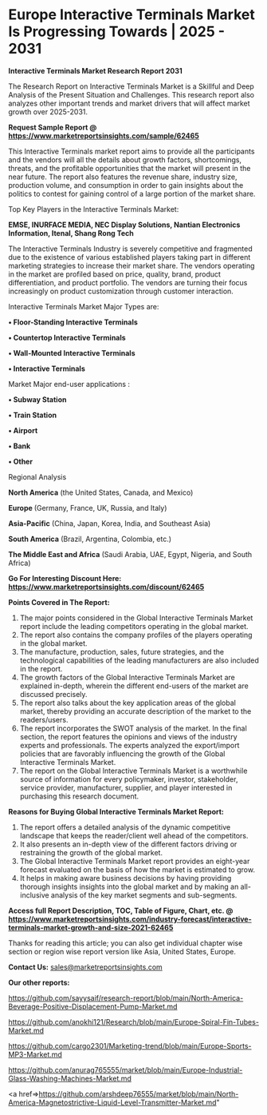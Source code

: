 # Europe Interactive Terminals Market Is Progressing Towards | 2025 - 2031

<strong>Interactive Terminals Market Research Report 2031</strong>

The Research Report on Interactive Terminals Market is a Skillful and Deep Analysis of the Present Situation and Challenges. This research report also analyzes other important trends and market drivers that will affect market growth over 2025-2031.

<strong>Request Sample Report @ <a href=https://www.marketreportsinsights.com/sample/62465>https://www.marketreportsinsights.com/sample/62465</a></strong>

This Interactive Terminals market report aims to provide all the participants and the vendors will all the details about growth factors, shortcomings, threats, and the profitable opportunities that the market will present in the near future. The report also features the revenue share, industry size, production volume, and consumption in order to gain insights about the politics to contest for gaining control of a large portion of the market share.

Top Key Players in the Interactive Terminals Market:

<strong>EMSE, INURFACE MEDIA, NEC Display Solutions, Nantian Electronics Information, Itenal, Shang Rong Tech</strong>

The Interactive Terminals Industry is severely competitive and fragmented due to the existence of various established players taking part in different marketing strategies to increase their market share. The vendors operating in the market are profiled based on price, quality, brand, product differentiation, and product portfolio. The vendors are turning their focus increasingly on product customization through customer interaction.

Interactive Terminals Market Major Types are:

<strong>• Floor-Standing Interactive Terminals

• Countertop Interactive Terminals

• Wall-Mounted Interactive Terminals

• Interactive Terminals</strong>

Market Major end-user applications :

<strong>• Subway Station

• Train Station

• Airport

• Bank

• Other</strong>

Regional Analysis

</u><strong><b>North America</b></strong> (the United States, Canada, and Mexico)

<strong><b>Europe </b></strong>(Germany, France, UK, Russia, and Italy)

<strong><b>Asia-Pacific</b></strong> (China, Japan, Korea, India, and Southeast Asia)

<strong><b>South America</b></strong> (Brazil, Argentina, Colombia, etc.)

<strong><b>The Middle East and Africa</b></strong> (Saudi Arabia, UAE, Egypt, Nigeria, and South Africa)

<strong>Go For Interesting Discount Here: <a href=https://www.marketreportsinsights.com/discount/62465>https://www.marketreportsinsights.com/discount/62465</a></strong>

<strong>Points Covered in The Report:</strong>
<ol>
  <li>The major points considered in the Global Interactive Terminals Market report include the leading competitors operating in the global market.</li>
  <li>The report also contains the company profiles of the players operating in the global market.</li>
  <li>The manufacture, production, sales, future strategies, and the technological capabilities of the leading manufacturers are also included in the report.</li>
  <li>The growth factors of the Global Interactive Terminals Market are explained in-depth, wherein the different end-users of the market are discussed precisely.</li>
  <li>The report also talks about the key application areas of the global market, thereby providing an accurate description of the market to the readers/users.</li>
  <li>The report incorporates the SWOT analysis of the market. In the final section, the report features the opinions and views of the industry experts and professionals. The experts analyzed the export/import policies that are favorably influencing the growth of the Global Interactive Terminals Market.</li>
  <li>The report on the Global Interactive Terminals Market is a worthwhile source of information for every policymaker, investor, stakeholder, service provider, manufacturer, supplier, and player interested in purchasing this research document.</li>
</ol>
<strong>Reasons for Buying Global Interactive Terminals Market Report:</strong>

<ol>
  <li>The report offers a detailed analysis of the dynamic competitive landscape that keeps the reader/client well ahead of the competitors.</li>
  <li>It also presents an in-depth view of the different factors driving or restraining the growth of the global market.</li>
  <li>The Global Interactive Terminals Market report provides an eight-year forecast evaluated on the basis of how the market is estimated to grow.</li>
  <li>It helps in making aware business decisions by having providing thorough insights insights into the global market and by making an all-inclusive analysis of the key market segments and sub-segments.</li>
</ol>
<strong>Access full Report Description, TOC, Table of Figure, Chart, etc. @ <a href=https://www.marketreportsinsights.com/industry-forecast/interactive-terminals-market-growth-and-size-2021-62465>https://www.marketreportsinsights.com/industry-forecast/interactive-terminals-market-growth-and-size-2021-62465</a></strong>


Thanks for reading this article; you can also get individual chapter wise section or region wise report version like Asia, United States, Europe.

<strong>Contact Us:</strong>
sales@marketreportsinsights.com

<strong>Our other reports:</strong>

<a href=https://github.com/sayysaif/research-report/blob/main/North-America-Beverage-Positive-Displacement-Pump-Market.md>https://github.com/sayysaif/research-report/blob/main/North-America-Beverage-Positive-Displacement-Pump-Market.md</a>

<a href=https://github.com/anokhi121/Research/blob/main/Europe-Spiral-Fin-Tubes-Market.md>https://github.com/anokhi121/Research/blob/main/Europe-Spiral-Fin-Tubes-Market.md</a>

<a href=https://github.com/cargo2301/Marketing-trend/blob/main/Europe-Sports-MP3-Market.md>https://github.com/cargo2301/Marketing-trend/blob/main/Europe-Sports-MP3-Market.md</a>

<a href=https://github.com/anurag765555/market/blob/main/Europe-Industrial-Glass-Washing-Machines-Market.md>https://github.com/anurag765555/market/blob/main/Europe-Industrial-Glass-Washing-Machines-Market.md</a>

<a href=>https://github.com/arshdeep76555/market/blob/main/North-America-Magnetostrictive-Liquid-Level-Transmitter-Market.md</a>"
